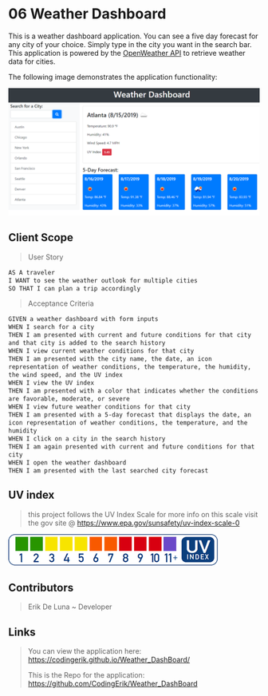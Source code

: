 # 06 Weather Dashboard

This is a weather dashboard application. You can see a five day forecast for any city of your choice.
Simply type in the city you want in the search bar. This application is powered by the [OpenWeather API](https://openweathermap.org/api) to retrieve weather data for cities.

The following image demonstrates the application functionality:

![weather dashboard demo](./Assets/06-server-side-apis-homework-demo.png)

## Client Scope

>User Story

```
AS A traveler
I WANT to see the weather outlook for multiple cities
SO THAT I can plan a trip accordingly
```

> Acceptance Criteria

```
GIVEN a weather dashboard with form inputs   
WHEN I search for a city                      
THEN I am presented with current and future conditions for that city and that city is added to the search history                              
WHEN I view current weather conditions for that city   
THEN I am presented with the city name, the date, an icon representation of weather conditions, the temperature, the humidity, the wind speed, and the UV index   
WHEN I view the UV index
THEN I am presented with a color that indicates whether the conditions are favorable, moderate, or severe                                                              
WHEN I view future weather conditions for that city
THEN I am presented with a 5-day forecast that displays the date, an icon representation of weather conditions, the temperature, and the humidity                             
WHEN I click on a city in the search history                                
THEN I am again presented with current and future conditions for that city        
WHEN I open the weather dashboard
THEN I am presented with the last searched city forecast
```
## UV index

> this project follows the UV Index Scale
> for more info on this scale visit the gov site @ https://www.epa.gov/sunsafety/uv-index-scale-0

![Uv index Scale](./Assets/Uvindex.gif)




## Contributors

> Erik De Luna ~ Developer 

## Links

> You can view the application here: https://codingerik.github.io/Weather_DashBoard/
>
> This is the Repo for the application: https://github.com/CodingErik/Weather_DashBoard

